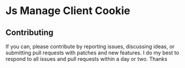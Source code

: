 # Js Manage Client Cookie

## Contributing

If you can, please contribute by reporting issues, discussing ideas, or submitting pull requests with patches and new features. I do my best to respond to all issues and pull requests within a day or two. Thanks
